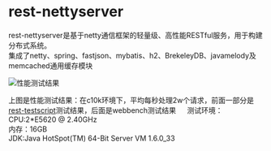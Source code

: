 rest-nettyserver
===============

rest-nettyserver是基于netty通信框架的轻量级、高性能RESTful服务，用于构建分布式系统。<br/>
集成了netty、spring、fastjson、mybatis、h2、BrekeleyDB、javamelody及memcached通用缓存模块

![性能测试结果](https://raw.github.com/langke93/rest-nettyserver/master/doc/img/performance.jpg)

上图是性能测试结果：在c10k环境下，平均每秒处理2w个请求，前面一部分是<a href="https://github.com/langke93/rest-testscript">rest-testscript</a>测试结果，后面是webbench测试结果
　
测试环境：<br/>
CPU:2*E5620  @ 2.40GHz <br/>
内存：16GB <br/>
JDK:Java HotSpot(TM) 64-Bit Server VM 1.6.0_33